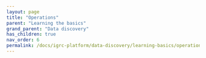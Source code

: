 ```yaml
---
layout: page
title: "Operations"
parent: "Learning the basics"
grand_parent: "Data discovery"
has_children: true
nav_order: 6
permalink: /docs/igrc-platform/data-discovery/learning-basics/operations/
---
```

